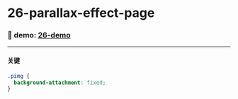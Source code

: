 # 26-parallax-effect-page

### :eyes: demo: [26-demo](http://47.98.249.108:3001/26-parallax-effect-page/index.html)

---

#### 关键
```css
.pimg {
  background-attachment: fixed;
}
```
